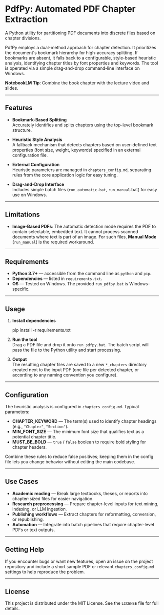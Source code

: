 # PdfPy: Automated PDF Chapter Extraction

A Python utility for partitioning PDF documents into discrete files based on chapter divisions.

PdfPy employs a dual-method approach for chapter detection. It prioritizes the document's bookmark hierarchy for high-accuracy splitting. If bookmarks are absent, it falls back to a configurable, style-based heuristic analysis, identifying chapter titles by font properties and keywords. The tool is operated via a simple drag-and-drop command-line interface on Windows.

**NotebookLM Tip**: Combine the book chapter with the lecture video and slides.

---

## Features

- **Bookmark-Based Splitting**  
  Accurately identifies and splits chapters using the top-level bookmark structure.

- **Heuristic Style Analysis**  
  A fallback mechanism that detects chapters based on user-defined text properties (font size, weight, keywords) specified in an external configuration file.

- **External Configuration**  
  Heuristic parameters are managed in `chapters_config.md`, separating rules from the core application logic for easy tuning.

- **Drag-and-Drop Interface**  
  Includes simple batch files (`run_automatic.bat`, `run_manual`.bat) for easy use on Windows.

---

## Limitations
- **Image-Based PDFs**: The automatic detection mode requires the PDF to contain selectable, embedded text. It cannot process scanned documents where text is part of an image. For such files, **Manual Mode** (`run_manual`) is the required workaround.

---

## Requirements

- **Python 3.7+** — accessible from the command line as `python` and `pip`.  
- **Dependencies** — listed in `requirements.txt`.  
- **OS** — Tested on Windows. The provided `run_pdfpy.bat` is Windows-specific.

---

## Usage

1. **Install dependencies**

    pip install -r requirements.txt

2. **Run the tool**  
   Drag a PDF file and drop it onto `run_pdfpy.bat`. The batch script will pass the file to the Python utility and start processing.

3. **Output**  
   The resulting chapter files are saved to a new `*_chapters` directory created next to the input PDF (one file per detected chapter, or according to any naming convention you configure).

---

## Configuration

The heuristic analysis is configured in `chapters_config.md`. Typical parameters:

- **CHAPTER_KEYWORD** — The term(s) used to identify chapter headings (e.g., `"Chapter"`, `"Section"`).  
- **MIN_FONT_SIZE** — The minimum font size that qualifies text as a potential chapter title.  
- **MUST_BE_BOLD** — `true` / `false` boolean to require bold styling for chapter headers.

Combine these rules to reduce false positives; keeping them in the config file lets you change behavior without editing the main codebase.

---

## Use Cases

- **Academic reading** — Break large textbooks, theses, or reports into chapter-sized files for easier navigation.  
- **Research preprocessing** — Prepare chapter-level inputs for text mining, indexing, or LLM ingestion.  
- **Publishing workflows** — Extract chapters for reformatting, conversion, or republishing.  
- **Automation** — Integrate into batch pipelines that require chapter-level PDFs or text outputs.

---

## Getting Help

If you encounter bugs or want new features, open an issue on the project repository and include a short sample PDF or relevant `chapters_config.md` settings to help reproduce the problem.

---

## License

This project is distributed under the MIT License. See the `LICENSE` file for full details.

